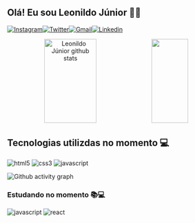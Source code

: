 ## Olá! Eu sou Leonildo Júnior 👋🤓

[![Instagram](https://img.shields.io/badge/Instagram-E4405F?style=for-the-badge&logo=instagram&logoColor=white)](https://instagram.com/l_juni0r_?igshid=ZDdkNTZiNTM=)[![Twitter](https://img.shields.io/badge/Twitter-1DA1F2?style=for-the-badge&logo=twitter&logoColor=white)]()[![Gmail](https://img.shields.io/badge/Gmail-D14836?style=for-the-badge&logo=gmail&logoColor=white)](juniorleonildo98@gmail.com)[![Linkedin](https://img.shields.io/badge/LinkedIn-0077B5?style=for-the-badge&logo=linkedin&logoColor=white
)](juniorleonildo98@gmail.com)

<div align="center">  
  <img width="49%" height="195px" src="https://github-readme-stats.vercel.app/api?username=JrLeonildo&show_icons=true&count_private=true&hide_border=true&title_color=00bfbf&icon_color=00bfbf&text_color=c9d1d9&bg_color=0d1117" alt="Leonildo Júnior github stats" /> 
  <img width="41%" height="195px" src="https://github-readme-stats.vercel.app/api/top-langs/?username=JrLeonildo&layout=compact&hide_border=true&title_color=00bfbf&text_color=00bfbf&bg_color=0d1117" />
</div>

## Tecnologias utilizdas no momento 💻

<div aling="cente">
  <img aling="center" alt="html5" src="https://img.shields.io/badge/HTML5-E34F26?style=for-the-badge&logo=html5&logoColor=white"/>
  <img aling="center" alt="css3" src="https://img.shields.io/badge/CSS3-1572B6?style=for-the-badge&logo=css3&logoColor=white"/> 
  <img aling="center" alt="javascript" src="https://img.shields.io/badge/JavaScript-F7DF1E?style=for-the-badge&logo=javascript&logoColor=black"/>
  <!--<img aling="center" alt="react" src="https://img.shields.io/badge/React-20232A?style=for-the-badge&logo=react&logoColor=61DAFB"/>-->
</div>

![Github activity graph](https://github-readme-activity-graph.cyclic.app/graph?username=JrLeonildo&theme=gotham)

### Estudando no momento 📚💻

<div>
  <img aling="center" alt="javascript" src="https://img.shields.io/badge/JavaScript-F7DF1E?style=for-the-badge&logo=javascript&logoColor=black"/>
  <img aling="center" alt="react" src="https://img.shields.io/badge/React-20232A?style=for-the-badge&logo=react&logoColor=61DAFB"/>
</div>
